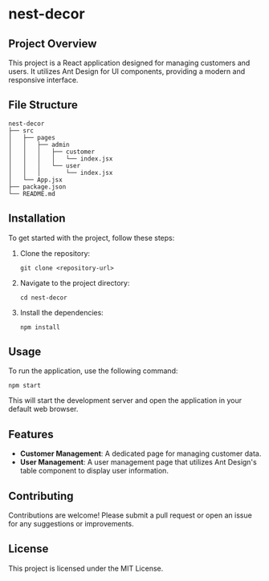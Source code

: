 # nest-decor

## Project Overview
This project is a React application designed for managing customers and users. It utilizes Ant Design for UI components, providing a modern and responsive interface.

## File Structure
```
nest-decor
├── src
│   ├── pages
│   │   ├── admin
│   │   │   ├── customer
│   │   │   │   └── index.jsx
│   │   │   └── user
│   │   │       └── index.jsx
│   └── App.jsx
├── package.json
└── README.md
```

## Installation
To get started with the project, follow these steps:

1. Clone the repository:
   ```
   git clone <repository-url>
   ```

2. Navigate to the project directory:
   ```
   cd nest-decor
   ```

3. Install the dependencies:
   ```
   npm install
   ```

## Usage
To run the application, use the following command:
```
npm start
```
This will start the development server and open the application in your default web browser.

## Features
- **Customer Management**: A dedicated page for managing customer data.
- **User Management**: A user management page that utilizes Ant Design's table component to display user information.

## Contributing
Contributions are welcome! Please submit a pull request or open an issue for any suggestions or improvements.

## License
This project is licensed under the MIT License.